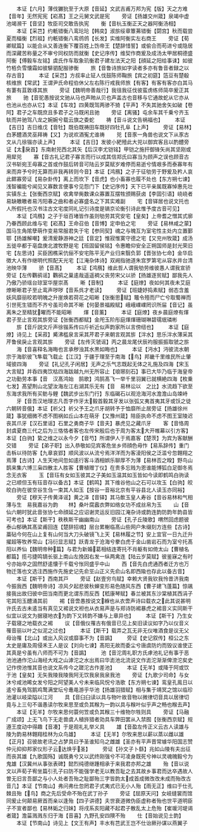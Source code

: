 <!-- { "loadSidebar": true } -->
　　本证【六月】薄伐玁狁至于大原【音延】文武吉甫万邦为宪【版】天之方难【音年】无然宪宪【崧髙】王之元舅文武是宪
　　旁证【扬雄交州箴】泉竭中虚池竭濒干【音坚】牧臣司交敢告执宪
　　衡【音杭玉衡正天之器阿衡汤相】
　　本证【采芑】约軝错衡八鸾玱玱【韩奕】淑旂绥章簟茀错衡【閟宫】秋而载尝夏而楅衡【烈祖】约軝错衡八鸾鸧鸧【长发】实维阿衡实左右商王
　　旁证【荀卿赋篇】以能合从又善连衡下覆百姓上饬帝王【楚辞惜誓】或偷合而苟进兮或隐居而深藏苦称量之不审兮同权防而就衡【史记序传】维契作商爰及成汤太甲居桐德盛阿衡【傅毅车左铭】虞氏作车取象玑衡君子建左法天之阳【顔延之阳给事诔】如彼竹栢负雪懐霜如彼騑驷配服骖衡
　　旅【音鲁诗旅如字读者多亦有鲁音者録之以存古音】
　　本证【采芑】方叔率止钲人伐鼓陈师鞠旅【宾之初筵】笾豆有楚殽核维旅【常武】王谓尹氏命程伯休父左右陈行戒我师旅【有客】有客有客亦白其马有萋有苴敦琢其旅
　　旁证【魏明帝善哉行】我徂我征伐彼蛮虏练师简卒爰正其旅
　　驰【音驼愚按说文驰从马也声貤从贝也声盖古也音移与它通故蛇从它亦从也池从也亦从它】本证【车攻】四黄既驾两骖不猗【平声】不失其驰舍矢如破【卷阿】君子之车既庶且多君子之马既闲且驰
　　旁证【离骚】屯余车其千乗兮齐玉轪而并驰驾八龙之婉婉兮载云旗之委蛇
　　祷【音斗说文告祸福也】
　　本证【吉日】吉日维戊【音牡】既伯既祷田车既好四牡孔阜【上声】
　　旁证【易林】白茅醴酒灵巫拜祷【又】为说欢酒寃尤谁祷
　　兕【音豕一角兽也说文下从豕古文从几徐锴亦读上声】
　　本证【吉日】发彼小豝殪此大兕以御宾客且以酌醴旁证【太戾首】东南射兕西北其矢【后汉李尤铠铭】甲铠之施扞御锋矢尚其坚刚或用犀兕
　　寡【音古礼记君子寡言而行以成其信郑氏曰寡当为顾声之误也顾音古汉书斩宛王毋寡之首或作鼓后转音可陆云岁莫赋岁难停而易逝兮情艰多而泰寡年有来而弃予兮时无算而非我再转则今音】本证【鸿鴈】之子于征劬劳于野爰及矜人哀此鳏寡旁证【易杂卦传】离上而坎下【音虎】也小畜寡也履不处也【东方朔七谏】浅智褊能兮闻见又寡数言便事兮见怨门下【史记序传】天下已平亲属既寡悼惠先壮实镇东土【张衡西京赋】收禽举胔数课众寡置互摆牲颁赐获卤【李固引语】峣峣者易缺皦皦者易汚阳春之曲和者必寡盛名之下其实难副
　　宅【音铎居也说文托也人所假托也汉书注古文宅度同礼记引诗度是镐京论衡引诗此惟予度古音可见】
　　本证【鸿鴈】之子于垣百堵皆作虽则劬劳其究安宅【皇矣】上帝耆之憎其式廓乃眷西顾此维与宅【崧髙】王命召伯【音博】定申伯之宅
　　旁证【易林咸之蒙】国马生角隂孽萌作变易常服君失于宅【参同契】魂之与魄互为室宅性主处内立置鄞鄂【扬雄解嘲】爰清爰静游神之廷【音定】惟寂惟寞守德之宅【又兖州牧箴】成汤五徙卒都于亳盘庚北渡牧野是宅【班固留侯铭】令惠瞻仰安全正朔国师是封光荣旧宅【左思诗】买臣困樵采伉俪不安宅陈平无产业归来翳负郭【晋张协七命】金华启徴大人有作继明代照配天光宅【江淹杂体诗】双阙指驰道朱宫罗第宅从容氷井台清池映华薄
　　骄【音髙】
　　本证【鸿鴈】维此哲人谓我劬劳维彼愚人谓我宣骄旁证【左传鸜鹆谣】鸜鹆之巢逺哉遥遥裯父丧劳宋父以骄【扬雄逐贫赋】鄙我先人乃傲乃骄瑶台琼室华屋崇髙
　　晰【音制】
　　本证【庭燎】夜如何其夜未艾庭燎晰晰君子至止鸾声哕哕【音系呉才老读】
　　旁证【班婕妤捣素赋】弱态含羞妖风靡丽皎若明魄之升崖焕若荷花之昭晰【张衡思赋】鼈令殪而尸亡兮取蜀禅而引世死生错而不齐兮虽司命其不晰【何晏景福殿赋】峨峨嶫嶫罔识所屇【音记】虽离朱之至精犹曜而不能昭晰
　　煇【音薰】
　　本证【庭燎】夜乡晨庭燎有煇君子至止言观其旂旁证【张衡西都赋】金戺玉阶彤庭煇煇珊瑚琳碧瓀珉璘彬
　　旂【音斤説文斤声徐锴系传曰斤祈近似声韵家所以言傍纽也】
　　本证【庭燎】诗见上【采菽】觱沸槛泉言采其芹君子来朝言观其旂【泮水】思乐泮水薄采其芹鲁侯戾止言观其旂
　　旁证【左传灭虢谣】丙之晨龙尾伏辰袀服振振取虢之旂
　　海【音喜释名海晦也言承秽浊其水黒如晦也】
　　本证【沔水】沔彼流水朝宗于海鴥彼飞隼载飞载止【江汉】于疆于理至于南海【鸟】邦畿千里维民所止肇域彼四海
　　旁证【礼记孔子闲居】无声之乐气志既起无体之礼施及四海【宋玉大言赋】并呑四夷饮枯四海跋越九州无所容止【琅琊刻石】事已大毕乃临于海皇帝之功勤劳本事【音　汉髙鸿始　鹄歌】鸿鹄髙飞一举千里羽翼已就横絶四海【枚乗七发】髙望荆山北望汝海左江右湖其乐无有【音　易林讼以　之比】水流趋下欲至东海求我所有买鲂与鲤【魏武步出东门行】东临碣石以观沧海河水澹澹山岛竦峙
　　牙【音吾汉地理志凡吾字作牙太毅首毅其牙发以张弧又夷首夷其牙或饫之徒六朝转音俄】本证【祈父】祈父予王之爪牙胡转予于恤靡所止居旁证【扬雄徐州箴】事犹细微不虑不图祸如丘山本在萌牙【又豫州箴】陪臣执命不虑不图王室陵迟丧其爪牙【汉石里谣】石里之勇商子华【音夫】暴虎见之藏爪牙
　　客【音恪周封虞夏商三代之后为三恪恪者客也左传宋殷后也于周为客太大开帷幕以引方客】本证【白驹】絷之维之以永今夕【音芍】所谓伊人于焉嘉客【楚茨】为宾为客献酬交错
　　旁证【弟子职】出入恭敬如见宾客危坐乡师顔色毋怍【易系辞传】重门击柝以待防客【九章哀郢】顺风波以从流兮焉洋洋而为客淩阳侯之泛滥兮忽翺翔之焉薄【古诗】人生天地间忽如逺行客斗酒相娯乐聊厚不为薄【易林否之暌】野鸟山鹊来集六博三枭四散主人胜客【曹植赠丁仪】在贵多忘贱为恩谁能博狐白足御冬焉念无衣客
　　玉【音珏有女如玉彼其之子美如玉温其如玉皆如今读即鹤鸣白驹读之已顺但玉有珏音存以备古】本证【鹤鸣】其下维谷他山之石可以攻玉【白驹】皎皎白驹在彼空谷生刍一束其人如玉【按谷一音裕北京有平谷县北人读玉亦同裕】
　　旁证【穆天子传黄泽谣】黄之泽【音铎】其马歕玉皇人寿谷【音谷易林和气相薄与生　易我嘉谷为韵　　林】桑叶腐蠧衣弊如络女功不成丝帛为玉
　　山【音仙六朝时犹此音张协七命顔延之应诏谢灵运反旧园江淹杂诗或韵连韵防韵年韵县皆可考也】本证【斯干】秩秩斯干幽幽南山
　　旁证【孔子丘陵歌】喟然回虑题彼泰山郁确其髙梁甫回连【楚辞招魂】层台累榭临髙山些网户朱缀刻方连些【古诗】藁砧今何在山上复有山何当大刀头破镜飞上天【易林履之节】安上宜官一日九迁升擢超等牧养常山【冯衍显志赋】跃青龙于沧海兮豢白虎于金山凿岩石而为室兮托髙阳以养仙【魏明帝种篇】与君为新婚葛相结连寄托不肖躯有如倚太山【曹植名都篇】揽弓捷鸣镝长驱上南山左挽因右发一纵两禽连【陆云岁莫赋】彼鉴寐之有时兮亦始卒之固然舒逺懐于千载兮怅同盛乎中山
　　西【音先白虎通西者迁方也万物迁落也文选注西施作先施史记先俞巠山正义先俞山名即西隃也存此以备古音】
　　本证【斯干】西南其戸
　　旁证【赵壹穷鸟赋】幸赖大贤我钦我怜昔济我南今振我西【魏明帝诗】凉风夕起悲彼秋蝉变形易色随风东西【曹子建飞蓬篇】惊飊接我出故归彼中田当南而更北谓东而反西【嵇康琴赋】春兰被其东沙棠植其西涓子宅其阳玉醴涌其前
　　裼【音啻愚按说文緥也从衣啻声诗曰载衣之此其说甚明许氏去古未逺当有真见又裼说文袒也从衣易声是与郑诗防裼暴虎之裼音义实同斯干似宜以说文为据寝地衣为韵下又转韵不嫌与上章异也】
　　本证【斯干】乃生女子载寝之地载衣之裼
　　议【音俄仪罹古有俄音已见上矣旧读议如字乃以仪音义罹音丽以叶之似泥之过也】
　　本证【斯干】载弄之瓦无非无仪唯酒食是议无父母诒罹【北山】或出入风议或靡事不为【音譌】
　　旁证【史记叙传】桓公之东太史是庸及周侵禾王人是议【刘向七谏】髙阳无故而委尘兮唐虞防灼而毁议谁使正其真是兮虽有八师而不可为【音譌】
　　池【音沱周礼职方氏虖池礼记有事于恶池池通作沱山海经大戏之山滹沱之水出焉曰华滮池北流说文作滮沱渐渐俾滂沱矣史记作傍池惟其音也说文系传今之蹉沱古作差池】
　　本证【无羊】或降于阿或饮于池【皇矣】无矢我陵我陵我阿无饮我泉我泉我池
　　旁证【九歌少司命】与女沐兮咸池晞女发兮阳之阿望美人兮未来临风怳兮浩歌【东方朔七谏】鸾皇孔鳯日以逺兮畜鳬驾鹅鸡鹜满堂坛兮鼃黾游乎华池【扬雄羽猎赋】相与集于靖冥之馆以临珍池灌以岐梁隘以江河
　　具【音臼臼读以具与物叶故音物以微律切音具以居律切竟与上三句不谐愚读尔牧来思至或负其糇为一韵以具与糇叶似乎声之畅也糇去声】
　　本证【无羊】尔牧来思何蓑何笠或负其糇三十维物尔牲则具
　　旁证【马融广成颂】上无飞鸟下无走兽虞人植旍猎者効具车弊田罢从入禁囿【张衡西京赋】规遵王度动中得趣【音凑】于是观礼礼举义具
　　雄【音盈左传正义云古人读雄与陵为韵易林翺翔桂林为众鸟雄】
　　本证【无羊】尔牧来思以薪以蒸以雌以雄【正月】召彼故老讯之占梦具曰予圣谁知乌之雌雄【圣亦有平声晋常璩华阳国志赞仲元抑抑邦家仪形子云达焕乎圣】
　　旁证【孙文子卜繇】兆如山陵有夫出征而丧其雄【九歌国殇】诚既勇兮又以武终刚强兮不可凌身既死兮神以灵魂魄毅兮为鬼雄【汉冀州从事张表碑】懿烈纯德继踵相承于来我君亦邦之雄
　　殆【音以说文以声荀子宥坐篇引孔子曰防不能强学老无以教吾耻之去其故乡事君而达卒遇故人曽无旧言吾鄙之与小人处者吾殆之耻鄙殆三字皆韵太成首成微改改未成而殆改古音几】本证【节南山】弗问弗仕忽罔君子式夷式已无小人殆【雨无正】维曰于仕孔棘且殆【鸟】商之先后受命不殆在武丁孙子
　　旁证【屈原天问】女岐缝裳而馆同爰止何颠易厥首而亲以逢殆【四子讲德】夫世衰道微伪臣虚称者殆也世平道明臣子不宣者鄙也【易林姤之归妹】将戌系亥阳藏不起君子散乱太上危殆【崔瑗河堤谒者箴】澹菑溅溅东归于海【音喜】九野孔安四隩不殆
　　仕【音始说见士韵】
　　本证【节南山】诗见上【文王有声】丰水有芑武王岂不仕诒厥孙谋以燕翼子
